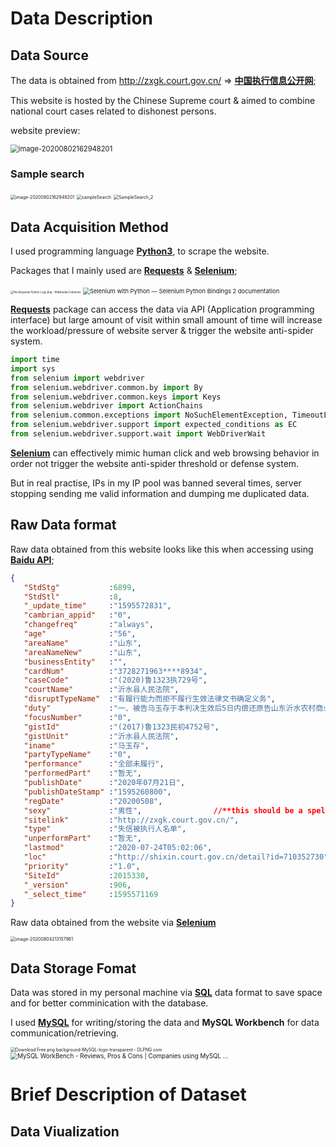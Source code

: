 # Data Description



## Data Source

The data is obtained from http://zxgk.court.gov.cn/ $\Rightarrow$ **<u>中国执行信息公开网</u>**;

This website is hosted by the Chinese Supreme court & aimed to combine national court cases related to dishonest persons. 

website preview:

<img src="./img/image-20200802162948201.png" alt="image-20200802162948201" style="zoom:80%;" />



### Sample search

<img src="image-20200802162948201-6616894.png" alt="image-20200802162948201" style="zoom:50%;" />



<img src="sampleSearch.png" alt="sampleSearch" style="zoom:50%;" />



<img src="SampleSearch_2.png" alt="SampleSearch_2" style="zoom:50%;" />



## Data Acquisition Method

I used programming language **<u>Python3</u>**, to scrape the website. 

Packages that I mainly used are **<u>Requests</u>** & **<u>Selenium</u>**;  

<img src="https://upload.wikimedia.org/wikipedia/commons/thumb/a/aa/Requests_Python_Logo.png/374px-Requests_Python_Logo.png" alt="File:Requests Python Logo.png - Wikimedia Commons" style="zoom:30%;" /> <img src="https://selenium-python.readthedocs.io/_static/logo.png" alt="Selenium with Python — Selenium Python Bindings 2 documentation" style="zoom:67%;" />

**<u>Requests</u>** package can access the data via API (Application programming interface) but large amount of visit within small amount of time will increase the workload/pressure of website server &  trigger the website anti-spider system. 

````python
import time
import sys
from selenium import webdriver
from selenium.webdriver.common.by import By
from selenium.webdriver.common.keys import Keys
from selenium.webdriver import ActionChains
from selenium.common.exceptions import NoSuchElementException, TimeoutException, StaleElementReferenceException
from selenium.webdriver.support import expected_conditions as EC
from selenium.webdriver.support.wait import WebDriverWait
````

 **<u>Selenium</u>** can effectively mimic human click and web browsing behavior in order not trigger the website anti-spider threshold or defense system. 

But in real practise, IPs in my IP pool was banned several times, server stopping sending me valid information and dumping me duplicated data. 



## Raw Data format

Raw data obtained from this website looks like this when accessing using <u>**Baidu API**</u>; 

```json
{
   "StdStg"           :6899,
   "StdStl"           :8,
   "_update_time"     :"1595572831",
   "cambrian_appid"   :"0",
   "changefreq"       :"always",
   "age"              :"56",
   "areaName"         :"山东",
   "areaNameNew"      :"山东",
   "businessEntity"   :"",
   "cardNum"          :"3728271963****8934",
   "caseCode"         :"(2020)鲁1323执729号",
   "courtName"        :"沂水县人民法院",
   "disruptTypeName"  :"有履行能力而拒不履行生效法律文书确定义务",
   "duty"             :"一、被告马玉存于本判决生效后5日内偿还原告山东沂水农村商业银行股份有限公司借款本金14499.99元及利息。案件受理费175元，由被告马玉存承担。",
   "focusNumber"      :"0",
   "gistId"           :"(2017)鲁1323民初4752号",
   "gistUnit"         :"沂水县人民法院",
   "iname"            :"马玉存",
   "partyTypeName"    :"0",
   "performance"      :"全部未履行",
   "performedPart"    :"暂无",
   "publishDate"      :"2020年07月21日",
   "publishDateStamp" :"1595260800",
   "regDate"          :"20200508",
   "sexy"             :"男性", 				//**this should be a spell Error on thewebsite**//
   "sitelink"         :"http://zxgk.court.gov.cn/",
   "type"             :"失信被执行人名单",
   "unperformPart"    :"暂无",
   "lastmod"          :"2020-07-24T05:02:06",
   "loc"              :"http://shixin.court.gov.cn/detail?id=710352730",
   "priority"         :"1.0",
   "SiteId"           :2015330,
   "_version"         :906,
   "_select_time"     :1595571169
}
```



Raw data obtained from the website via **<u>Selenium</u>** 

<img src="./img/image-20200804213157961.png" alt="image-20200804213157961" style="zoom:50%;" />

##  

## Data Storage Fomat

Data was stored in my personal machine via **<u>SQL</u>** data format to save space and for better comminication with the database.

I used **<u>MySQL</u>**  for writing/storing the data and **MySQL Workbench** for data communication/retrieving.

<img src="https://i.dlpng.com/static/png/115894_preview.png" alt="Download Free png background-MySQL-logo-transparent - DLPNG.com" style="zoom:49%;" /> <img src="https://img.stackshare.io/service/4319/descarga.jpeg" alt="MySQL WorkBench - Reviews, Pros &amp; Cons | Companies using MySQL ..." style="zoom:70%;" />





# Brief Description of Dataset







## Data Viualization







